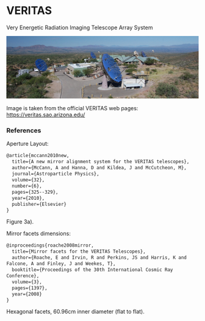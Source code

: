 # VERITAS

Very Energetic Radiation Imaging Telescope Array System

![img](veritas_and_building_lite.jpg)

Image is taken from the official VERITAS web pages: https://veritas.sao.arizona.edu/

### References
Aperture Layout:
~~~
@article{mccann2010new,
  title={A new mirror alignment system for the VERITAS telescopes},
  author={McCann, A and Hanna, D and Kildea, J and McCutcheon, M},
  journal={Astroparticle Physics},
  volume={32},
  number={6},
  pages={325--329},
  year={2010},
  publisher={Elsevier}
}
~~~
Figure 3a).


Mirror facets dimensions:
~~~
@inproceedings{roache2008mirror,
  title={Mirror facets for the VERITAS Telescopes},
  author={Roache, E and Irvin, R and Perkins, JS and Harris, K and Falcone, A and Finley, J and Weekes, T},
  booktitle={Proceedings of the 30th International Cosmic Ray Conference},
  volume={3},
  pages={1397},
  year={2008}
}
~~~
Hexagonal facets, 60.96cm inner diameter (flat to flat).